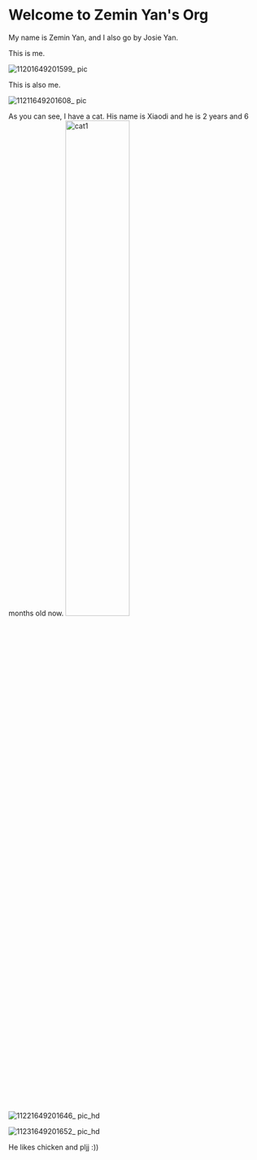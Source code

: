 # Welcome to Zemin Yan's Org
My name is Zemin Yan, and I also go by Josie Yan. 

This is me. 

![11201649201599_ pic](https://user-images.githubusercontent.com/63740398/161869281-96214f5d-fa95-4e70-bace-39e60faab5a0.jpg)

This is also me.

![11211649201608_ pic](https://user-images.githubusercontent.com/63740398/161869288-2c1d8979-3900-4329-9076-cab9ee910422.jpg)

As you can see, I have a cat. His name is Xiaodi and he is 2 years and 6 months old now. 
<img src="image/cat1.jpg" alt="cat1" width="50%" />
![11221649201646_ pic_hd](https://user-images.githubusercontent.com/63740398/161869311-5940974d-ba72-4e1d-a3e9-e395b2d692a4.jpg)


![11231649201652_ pic_hd](https://user-images.githubusercontent.com/63740398/161869325-12c7549b-dbc3-41e2-a0c2-968526b985f9.jpg)


He likes chicken and pljj :))
